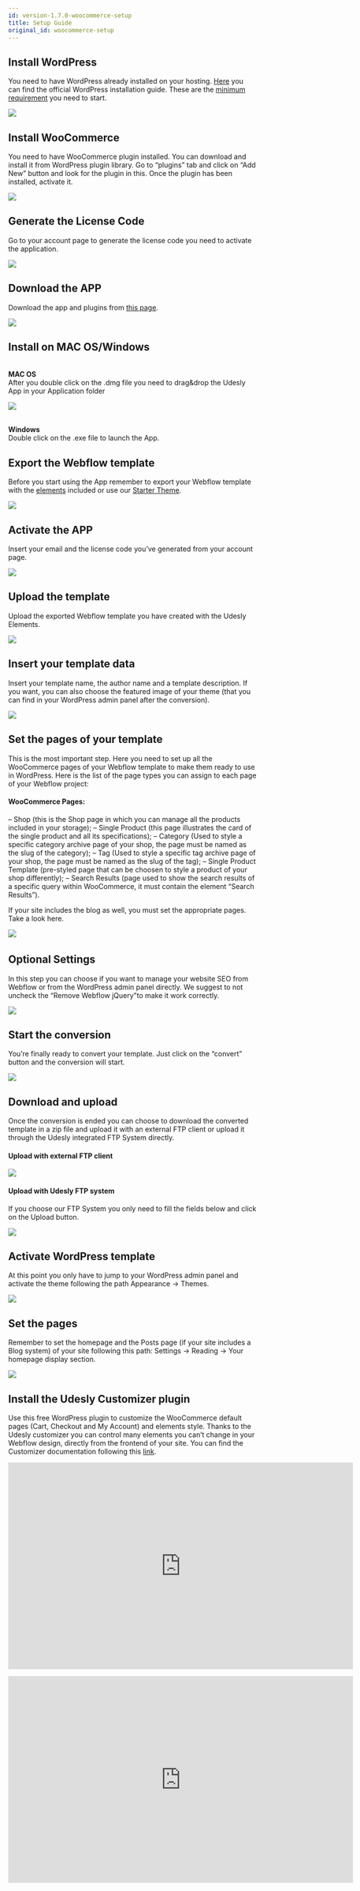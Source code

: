 ```yaml
---
id: version-1.7.0-woocommerce-setup
title: Setup Guide
original_id: woocommerce-setup
---
```


## Install WordPress
You need to have WordPress already installed on your hosting. [Here](https://codex.wordpress.org/Installing_WordPress) you can find the official WordPress installation guide. These are the [minimum requirement](https://docs.udesly.com/webflow-resources/adapter/advanced-doc/miscellaneous/requirements/) you need to start.

![](assets/woo-setup.png)


## Install WooCommerce
You need to have WooCommerce plugin installed. You can download and install it from WordPress plugin library. Go to “plugins” tab and click on “Add New” button and look for the plugin in this. Once the plugin has been installed, activate it.

![](assets/woo-setup-2.png)


## Generate the License Code
Go to your account page to generate the license code you need to activate the application.

![](assets/woo-setup-3.png)


## Download the APP
Download the app and plugins from [this page](https://www.udesly.com/shop/category/webflow/udesly-adapter/).

![](assets/woo-setup-4.png)


## Install on MAC OS/Windows
<br>**MAC OS**<br>
After you double click on the .dmg file you need to drag&drop the Udesly App in your Application folder

![](assets/woo-setup-5.png)

<br>**Windows**<br>
Double click on the .exe file to launch the App.


## Export the Webflow template
Before you start using the App remember to export your Webflow template with the [elements](https://www.udesly.com/shop/category/webflow/udesly-adapter/) included or use our [Starter Theme](https://www.udesly.com/shop/woocommerce-starter-theme/).

![](assets/woo-setup-6.png)


## Activate the APP
Insert your email and the license code you’ve generated from your account page.

![](assets/woo-setup-7.png)


## Upload the template
Upload the exported Webflow template you have created with the Udesly Elements.

![](assets/woo-setup-8.png)


## Insert your template data
Insert your template name, the author name and a template description. If you want, you can also choose the featured image of your theme (that you can find in your WordPress admin panel after the conversion).

![](assets/woo-setup-9.png)


## Set the pages of your template
This is the most important step. Here you need to set up all the WooCommerce pages of your Webflow template to make them ready to use in WordPress.
Here is the list of the page types you can assign to each page of your Webflow project:

#### WooCommerce Pages:
– Shop (this is the Shop page in which you can manage all the products included in your storage);
– Single Product (this page illustrates the card of the single product and all its specifications);
– Category (Used to style a specific category archive page of your shop, the page must be named as the slug of the category);
– Tag (Used to style a specific tag archive page of your shop, the page must be named as the slug of the tag);
– Single Product Template (pre-styled page that can be choosen to style a product of your shop differently);
– Search Results (page used to show the search results of a specific query within WooCommerce, it must contain the element “Search Results”).

If your site includes the blog as well, you must set the appropriate pages. Take a look here.

![](assets/woo-setup-10.png)
‍

## Optional Settings
In this step you can choose if you want to manage your website SEO from Webflow or from the WordPress admin panel directly. We suggest to not uncheck the “Remove Webflow jQuery”to make it work correctly.

![](assets/woo-setup-11.png)


## Start the conversion
You’re finally ready to convert your template. Just click on the “convert” button and the conversion will start.

![](assets/woo-setup-12.png)

## Download and upload
Once the conversion is ended you can choose to download the converted template in a zip file and upload it with an external FTP client or upload it through the Udesly integrated FTP System directly.

#### Upload with external FTP client
![](assets/woo-setup-13.png)


#### Upload with Udesly FTP system
If you choose our FTP System you only need to fill the fields below and click on the Upload button.

![](assets/woo-setup-13-2.png)


## Activate WordPress template
At this point you only have to jump to your WordPress admin panel and activate the theme following the path Appearance -> Themes.

![](assets/woo-setup-14.png)


## Set the pages
Remember to set the homepage and the Posts page (if your site includes a Blog system) of your site following this path: Settings -> Reading -> Your homepage display section.

![](assets/woo-setup-15.png)


## Install the Udesly Customizer plugin
Use this free WordPress plugin to customize the WooCommerce default pages (Cart, Checkout and My Account) and elements style. Thanks to the Udesly customizer you can control many elements you can’t change in your Webflow design, directly from the frontend of your site. You can find the Customizer documentation following this [link](https://docs.udesly.com/webflow-resources/udesly-customizer-plugin/).

<p><iframe width="700" height="419" src="https://www.youtube.com/embed/ptijHc9AsmE" frameborder="0" allow="accelerometer; autoplay; encrypted-media; gyroscope; picture-in-picture" allowfullscreen></iframe></p>

<p><iframe width="700" height="419" src="https://www.youtube.com/embed/05zYDAtJw78" frameborder="0" allow="accelerometer; autoplay; encrypted-media; gyroscope; picture-in-picture" allowfullscreen></iframe></p>